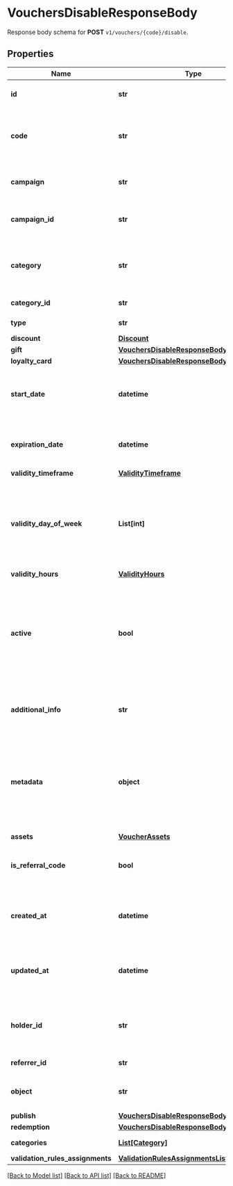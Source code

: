 # VouchersDisableResponseBody

Response body schema for **POST** `v1/vouchers/{code}/disable`.

## Properties

Name | Type | Description | Notes
------------ | ------------- | ------------- | -------------
**id** | **str** | Assigned by the Voucherify API, identifies the voucher. | [optional] 
**code** | **str** | A code that identifies a voucher. Pattern can use all letters of the English alphabet, Arabic numerals, and special characters. | [optional] 
**campaign** | **str** | A unique campaign name, identifies the voucher&#39;s parent campaign. | [optional] 
**campaign_id** | **str** | Assigned by the Voucherify API, identifies the voucher&#39;s parent campaign. | [optional] 
**category** | **str** | Tag defining the category that this voucher belongs to. Useful when listing vouchers using the List Vouchers endpoint. | [optional] 
**category_id** | **str** | Unique category ID assigned by Voucherify. | [optional] 
**type** | **str** | Defines the type of the voucher.  | [optional] 
**discount** | [**Discount**](Discount.md) |  | [optional] 
**gift** | [**VouchersDisableResponseBodyGift**](VouchersDisableResponseBodyGift.md) |  | [optional] 
**loyalty_card** | [**VouchersDisableResponseBodyLoyaltyCard**](VouchersDisableResponseBodyLoyaltyCard.md) |  | [optional] 
**start_date** | **datetime** | Activation timestamp defines when the code starts to be active in ISO 8601 format. Voucher is *inactive before* this date.  | [optional] 
**expiration_date** | **datetime** | Expiration timestamp defines when the code expires in ISO 8601 format.  Voucher is *inactive after* this date. | [optional] 
**validity_timeframe** | [**ValidityTimeframe**](ValidityTimeframe.md) |  | [optional] 
**validity_day_of_week** | **List[int]** | Integer array corresponding to the particular days of the week in which the voucher is valid.  - &#x60;0&#x60; Sunday - &#x60;1&#x60; Monday - &#x60;2&#x60; Tuesday - &#x60;3&#x60; Wednesday - &#x60;4&#x60; Thursday - &#x60;5&#x60; Friday - &#x60;6&#x60; Saturday | [optional] 
**validity_hours** | [**ValidityHours**](ValidityHours.md) |  | [optional] 
**active** | **bool** | A flag to toggle the voucher on or off. You can disable a voucher even though it&#39;s within the active period defined by the &#x60;start_date&#x60; and &#x60;expiration_date&#x60;.    - &#x60;true&#x60; indicates an *active* voucher - &#x60;false&#x60; indicates an *inactive* voucher | [optional] 
**additional_info** | **str** | An optional field to keep any extra textual information about the code such as a code description and details. | [optional] 
**metadata** | **object** | The metadata object stores all custom attributes assigned to the code. A set of key/value pairs that you can attach to a voucher object. It can be useful for storing additional information about the voucher in a structured format. | [optional] 
**assets** | [**VoucherAssets**](VoucherAssets.md) |  | [optional] 
**is_referral_code** | **bool** | Flag indicating whether this voucher is a referral code; &#x60;true&#x60; for campaign type &#x60;REFERRAL_PROGRAM&#x60;. | [optional] 
**created_at** | **datetime** | Timestamp representing the date and time when the voucher was created. The value is shown in the ISO 8601 format. | [optional] 
**updated_at** | **datetime** | Timestamp representing the date and time when the voucher was last updated in ISO 8601 format. | [optional] 
**holder_id** | **str** | Unique customer identifier of the redeemable holder. It equals to the customer ID assigned by Voucherify. | [optional] 
**referrer_id** | **str** | Unique identifier of the referring person. | [optional] 
**object** | **str** | The type of the object represented by JSON. Default is &#x60;voucher&#x60;. | [optional] [default to 'voucher']
**publish** | [**VouchersDisableResponseBodyPublish**](VouchersDisableResponseBodyPublish.md) |  | [optional] 
**redemption** | [**VouchersDisableResponseBodyRedemption**](VouchersDisableResponseBodyRedemption.md) |  | [optional] 
**categories** | [**List[Category]**](Category.md) | Contains details about the category. | [optional] 
**validation_rules_assignments** | [**ValidationRulesAssignmentsList**](ValidationRulesAssignmentsList.md) |  | [optional] 

[[Back to Model list]](../README.md#documentation-for-models) [[Back to API list]](../README.md#documentation-for-api-endpoints) [[Back to README]](../README.md)


